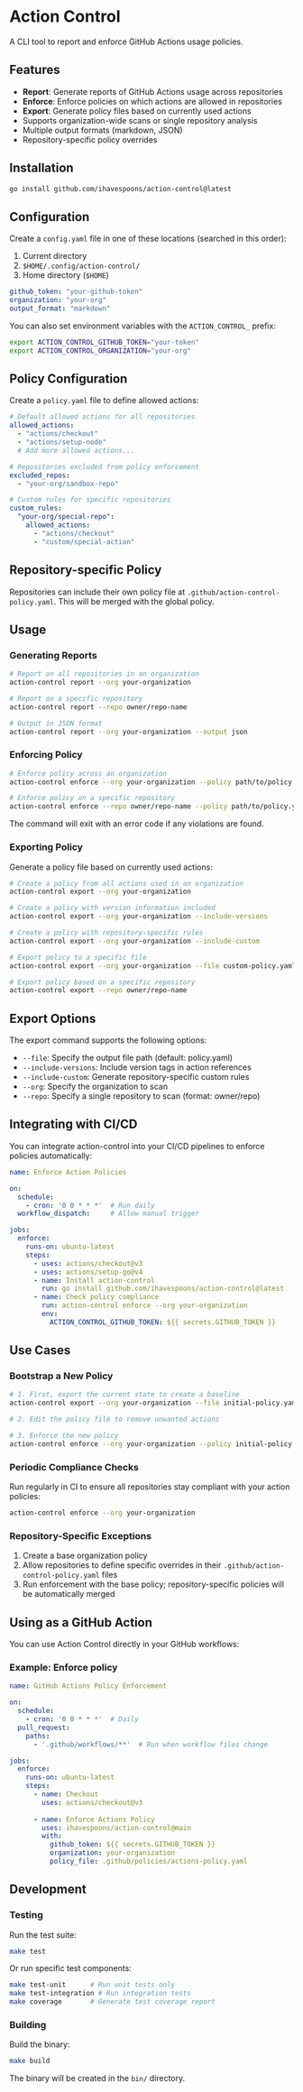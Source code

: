 # Action Control

A CLI tool to report and enforce GitHub Actions usage policies.

## Features

- **Report**: Generate reports of GitHub Actions usage across repositories
- **Enforce**: Enforce policies on which actions are allowed in repositories
- **Export**: Generate policy files based on currently used actions
- Supports organization-wide scans or single repository analysis
- Multiple output formats (markdown, JSON)
- Repository-specific policy overrides

## Installation

```bash
go install github.com/ihavespoons/action-control@latest
```

## Configuration

Create a `config.yaml` file in one of these locations (searched in this order):
1. Current directory
2. `$HOME/.config/action-control/`
3. Home directory (`$HOME`)

```yaml
github_token: "your-github-token"
organization: "your-org"
output_format: "markdown"
```

You can also set environment variables with the `ACTION_CONTROL_` prefix:
```bash
export ACTION_CONTROL_GITHUB_TOKEN="your-token"
export ACTION_CONTROL_ORGANIZATION="your-org"
```

## Policy Configuration

Create a `policy.yaml` file to define allowed actions:

```yaml
# Default allowed actions for all repositories
allowed_actions:
  - "actions/checkout"
  - "actions/setup-node"
  # Add more allowed actions...

# Repositories excluded from policy enforcement
excluded_repos:
  - "your-org/sandbox-repo"

# Custom rules for specific repositories
custom_rules:
  "your-org/special-repo":
    allowed_actions:
      - "actions/checkout"
      - "custom/special-action"
```

## Repository-specific Policy

Repositories can include their own policy file at `.github/action-control-policy.yaml`. This will be merged with the global policy.

## Usage

### Generating Reports

```bash
# Report on all repositories in an organization
action-control report --org your-organization

# Report on a specific repository
action-control report --repo owner/repo-name

# Output in JSON format
action-control report --org your-organization --output json
```

### Enforcing Policy

```bash
# Enforce policy across an organization
action-control enforce --org your-organization --policy path/to/policy.yaml

# Enforce policy on a specific repository
action-control enforce --repo owner/repo-name --policy path/to/policy.yaml
```

The command will exit with an error code if any violations are found.

### Exporting Policy

Generate a policy file based on currently used actions:

```bash
# Create a policy from all actions used in an organization
action-control export --org your-organization

# Create a policy with version information included
action-control export --org your-organization --include-versions

# Create a policy with repository-specific rules
action-control export --org your-organization --include-custom

# Export policy to a specific file
action-control export --org your-organization --file custom-policy.yaml

# Export policy based on a specific repository
action-control export --repo owner/repo-name
```

## Export Options

The export command supports the following options:

- `--file`: Specify the output file path (default: policy.yaml)
- `--include-versions`: Include version tags in action references
- `--include-custom`: Generate repository-specific custom rules
- `--org`: Specify the organization to scan
- `--repo`: Specify a single repository to scan (format: owner/repo)

## Integrating with CI/CD

You can integrate action-control into your CI/CD pipelines to enforce policies automatically:

```yaml
name: Enforce Action Policies

on:
  schedule:
    - cron: '0 0 * * *'  # Run daily
  workflow_dispatch:     # Allow manual trigger

jobs:
  enforce:
    runs-on: ubuntu-latest
    steps:
      - uses: actions/checkout@v3
      - uses: actions/setup-go@v4
      - name: Install action-control
        run: go install github.com/ihavespoons/action-control@latest
      - name: Check policy compliance
        run: action-control enforce --org your-organization
        env:
          ACTION_CONTROL_GITHUB_TOKEN: ${{ secrets.GITHUB_TOKEN }}
```

## Use Cases

### Bootstrap a New Policy

```bash
# 1. First, export the current state to create a baseline
action-control export --org your-organization --file initial-policy.yaml

# 2. Edit the policy file to remove unwanted actions

# 3. Enforce the new policy
action-control enforce --org your-organization --policy initial-policy.yaml
```

### Periodic Compliance Checks

Run regularly in CI to ensure all repositories stay compliant with your action policies:

```bash
action-control enforce --org your-organization
```

### Repository-Specific Exceptions

1. Create a base organization policy
2. Allow repositories to define specific overrides in their `.github/action-control-policy.yaml` files
3. Run enforcement with the base policy; repository-specific policies will be automatically merged

## Using as a GitHub Action

You can use Action Control directly in your GitHub workflows:

### Example: Enforce policy

```yaml
name: GitHub Actions Policy Enforcement

on:
  schedule:
    - cron: '0 0 * * *'  # Daily
  pull_request:
    paths:
      - '.github/workflows/**'  # Run when workflow files change

jobs:
  enforce:
    runs-on: ubuntu-latest
    steps:
      - name: Checkout
        uses: actions/checkout@v3
        
      - name: Enforce Actions Policy
        uses: ihavespoons/action-control@main
        with:
          github_token: ${{ secrets.GITHUB_TOKEN }}
          organization: your-organization
          policy_file: .github/policies/actions-policy.yaml
```

## Development

### Testing

Run the test suite:

```bash
make test
```

Or run specific test components:

```bash
make test-unit      # Run unit tests only
make test-integration # Run integration tests
make coverage       # Generate test coverage report
```

### Building

Build the binary:

```bash
make build
```

The binary will be created in the `bin/` directory.